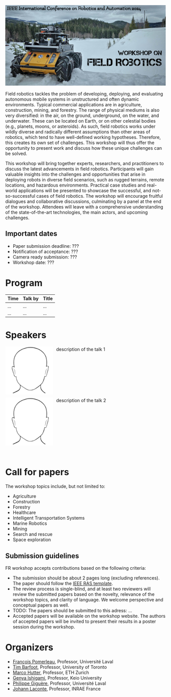 ![field robot image](images/banner.jpg)

Field robotics tackles the problem of developing, deploying, and evaluating autonomous mobile systems in unstructured and often dynamic environments. Typical commercial applications are in agriculture, construction, mining, and forestry. The range of physical mediums is also very diversified: in the air, on the ground, underground, on the water, and underwater. These can be located on Earth, or on other celestial bodies (e.g., planets, moons, or asteroids). As such, field robotics works under wildly diverse and radically different assumptions than other areas of robotics, which tend to have well-defined working hypotheses. Therefore, this creates its own set of challenges. This workshop will thus offer the opportunity to present work and discuss how these unique challenges can be solved.

This workshop will bring together experts, researchers, and practitioners to discuss the latest advancements in field robotics. Participants will gain valuable insights into the challenges and opportunities that arise in deploying robots in diverse field scenarios, such as rugged terrains, remote locations, and hazardous environments. Practical case studies and real-world applications will be presented to showcase the successful, and not-so-successful cases of field robotics. The workshop will encourage fruitful dialogues and collaborative discussions, culminating by a panel at the end of the workshop. Attendees will leave with a comprehensive understanding of the state-of-the-art technologies, the main actors, and upcoming challenges. 


## Important dates

- Paper submission deadline: ???
- Notification of acceptance: ???
- Camera ready submission: ???
- Workshop date: ???

# Program   

| Time | Talk by | Title |
|------|---------|-------|
| ...  | ...     | ...   |
| ...  | ...     | ...   |

# Speakers  
<div>
    <img style="float:left;padding-right:10px;padding-bottom:10px" 
         align='middle'
         src="images/speakers/example.jpg" alt="Image" width="150" height="150" />
<span style=""> 
  description of the talk 1
</span>
</div>

<br>
<div style="clear:left;">
    <img style="float:left;padding-right:10px;padding-bottom:10px" 
         align='middle'
         src="images/speakers/example.jpg" alt="Image" width="150" height="150" />
<span style=""> 
  description of the talk 2
</span>
</div>

<div style="clear:left;">
</div>
<br>

# Call for papers

The workshop topics include, but not limited to:

- Agriculture
- Construction
- Forestry
- Healthcare
- Intelligent Transportation Systems
- Marine Robotics
- Mining
- Search and rescue
- Space exploration

## Submission guidelines

FR workshop accepts contributions based on the following criteria:

- The submission should be about 2 pages long (excluding references). The paper should follow the [IEEE RAS template](http://ras.papercept.net/conferences/support/tex.php).
- The review process is single-blind, and at least two reviewers will review the submitted papers based on the novelty, relevance of the workshop topics, and clarity of language. We welcome perspective and conceptual papers as well.
- TODO: The papers should be submitted to this adress: ...
- Accepted papers will be available on the workshop website. The authors of accepted papers will be invited to present their results in a poster session during the workshop.
  

# Organizers

- [François Pomerleau](https://norlab.ulaval.ca/people/f_pomerleau_fr/), Professor, Université Laval
- [Tim Barfoot](http://asrl.utias.utoronto.ca/~tdb/), Professor, University of Toronto
- [Marco Hutter](https://rsl.ethz.ch/the-lab/people/person-detail.MTIxOTEx.TGlzdC8yNDQxLC0xNDI1MTk1NzM1.html), Professor, ETH Zurich
- [Genya Ishigami](https://www.st.keio.ac.jp/en/tprofile/mech/ishigami.html), Professor, Keio University
- [Philippe Giguère](https://norlab.ulaval.ca/people/p_giguere_fr/), Professor, Université Laval
- [Johann Laconte](https://johannlac.github.io/), Professor, INRAE France

